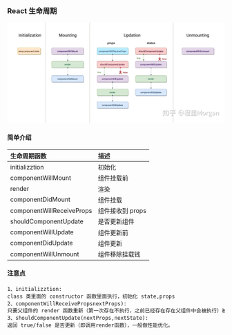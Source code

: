 ### React 生命周期

!["React 生命周期"](../../images/react/reactHook.png 'React 生命周期')

#### 简单介绍

| 生命周期函数              | 描述             |
| :------------------------ | :--------------- |
| initializztion            | 初始化           |
| componentWillMount        | 组件挂载前       |
| render                    | 渲染             |
| componentDidMount         | 组件挂载         |
| componentWillReceiveProps | 组件接收到 props |
| shouldComponentUpdate     | 是否更新组件     |
| componentWillUpdate       | 组件更新前       |
| componentDidUpdate        | 组件更新         |
| componentWillUnmount      | 组件移除挂载钱   |

#### 注意点

```markdown
1、initializztion:
class 类里面的 constructor 函数里面执行，初始化 state,props
2、componentWillReceivePropsnextProps):
只要父组件的 render 函数重新（第一次存在不执行，之前已经存在存在父组件中会被执行）被执行才会执行。
3、shouldComponentUpdate(nextProps,nextState):
返回 true/false 是否更新（即调用render函数），一般做性能优化。
```
